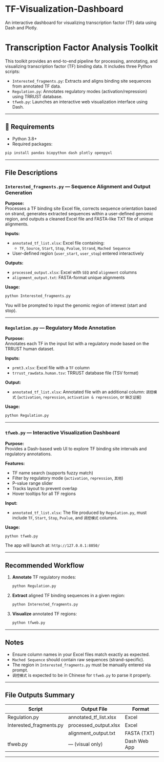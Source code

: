 # TF-Visualization-Dashboard
An interactive dashboard for visualizing transcription factor (TF) data using Dash and Plotly.

# Transcription Factor Analysis Toolkit

This toolkit provides an end-to-end pipeline for processing, annotating, and visualizing transcription factor (TF) binding data. It includes three Python scripts:

- `Interested_fragments.py`: Extracts and aligns binding site sequences from annotated TF data.
- `Regulation.py`: Annotates regulatory modes (activation/repression) using TRRUST database.
- `tfweb.py`: Launches an interactive web visualization interface using Dash.

---

## 🔧 Requirements

- Python 3.8+
- Required packages:

```bash
pip install pandas biopython dash plotly openpyxl
```

---

## File Descriptions

### `Interested_fragments.py` — Sequence Alignment and Output Generation

**Purpose:**  
Processes a TF binding site Excel file, corrects sequence orientation based on strand, generates extracted sequences within a user-defined genomic region, and outputs a cleaned Excel file and FASTA-like TXT file of unique alignments.

**Inputs:**

- `annotated_tf_list.xlsx`: Excel file containing:
  - `TF`, `Source`, `Start`, `Stop`, `Pvalue`, `Strand`, `Mached Sequence`
- User-defined region (`user_start`, `user_stop`) entered interactively

**Outputs:**

- `processed_output.xlsx`: Excel with `SEQ` and `alignment` columns
- `alignment_output.txt`: FASTA-format unique alignments

**Usage:**

```bash
python Interested_fragments.py
```

You will be prompted to input the genomic region of interest (start and stop).

---

### `Regulation.py` — Regulatory Mode Annotation

**Purpose:**  
Annotates each TF in the input list with a regulatory mode based on the TRRUST human dataset.

**Inputs:**

- `prmt3.xlsx`: Excel file with a `TF` column
- `trrust_rawdata.human.tsv`: TRRUST database file (TSV format)

**Output:**

- `annotated_tf_list.xlsx`: Annotated file with an additional column: `调控模式` (`activation`, `repression`, `activation & repression`, or `缺乏证据`)

**Usage:**

```bash
python Regulation.py
```

---

### `tfweb.py` — Interactive Visualization Dashboard

**Purpose:**  
Provides a Dash-based web UI to explore TF binding site intervals and regulatory annotations.

**Features:**

- TF name search (supports fuzzy match)
- Filter by regulatory mode (`activation`, `repression`, `其他`)
- P-value range slider
- Tracks layout to prevent overlap
- Hover tooltips for all TF regions

**Input:**

- `annotated_tf_list.xlsx`: The file produced by `Regulation.py`, must include `TF`, `Start`, `Stop`, `Pvalue`, and `调控模式` columns.

**Usage:**

```bash
python tfweb.py
```

The app will launch at: `http://127.0.0.1:8050/`

---

## Recommended Workflow

1. **Annotate** TF regulatory modes:
   ```bash
   python Regulation.py
   ```

2. **Extract** aligned TF binding sequences in a given region:
   ```bash
   python Interested_fragments.py
   ```

3. **Visualize** annotated TF regions:
   ```bash
   python tfweb.py
   ```

---

## Notes

- Ensure column names in your Excel files match exactly as expected.
- `Mached Sequence` should contain raw sequences (strand-specific).
- The region in `Interested_fragments.py` must be manually entered via prompt.
- `调控模式` is expected to be in Chinese for `tfweb.py` to parse it properly.

---

## File Outputs Summary

| Script                   | Output File               | Format           |
|--------------------------|---------------------------|------------------|
| Regulation.py            | annotated_tf_list.xlsx    | Excel            |
| Interested_fragments.py  | processed_output.xlsx     | Excel            |
|                          | alignment_output.txt      | FASTA (TXT)      |
| tfweb.py                 | — (visual only)           | Dash Web App     |

---

